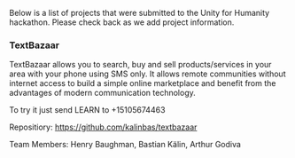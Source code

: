 Below is a list of projects that were submitted to the Unity for Humanity hackathon. Please check back as we add project information.

<h3>TextBazaar</h3>

TextBazaar allows you to search, buy and sell products/services in your area with your phone using SMS only. It allows remote communities without internet access to build a simple online marketplace and benefit from the advantages of modern communication technology.

To try it just send LEARN to +15105674463

Repositiory: <a href="https://github.com/kalinbas/textbazaar">https://github.com/kalinbas/textbazaar</a>

Team Members: Henry Baughman, Bastian Kälin, Arthur Godiva
